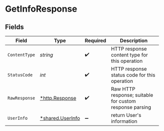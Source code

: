 # GetInfoResponse


## Fields

| Field                                                      | Type                                                       | Required                                                   | Description                                                |
| ---------------------------------------------------------- | ---------------------------------------------------------- | ---------------------------------------------------------- | ---------------------------------------------------------- |
| `ContentType`                                              | *string*                                                   | :heavy_check_mark:                                         | HTTP response content type for this operation              |
| `StatusCode`                                               | *int*                                                      | :heavy_check_mark:                                         | HTTP response status code for this operation               |
| `RawResponse`                                              | [*http.Response](https://pkg.go.dev/net/http#Response)     | :heavy_check_mark:                                         | Raw HTTP response; suitable for custom response parsing    |
| `UserInfo`                                                 | [*shared.UserInfo](../../../pkg/models/shared/userinfo.md) | :heavy_minus_sign:                                         | return User's information                                  |